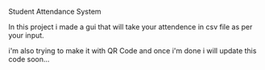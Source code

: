 Student Attendance System

In this project i made a gui that will take your attendence in csv file as per your input.

i'm also trying to make it with QR Code and once i'm done i will update this code soon...
